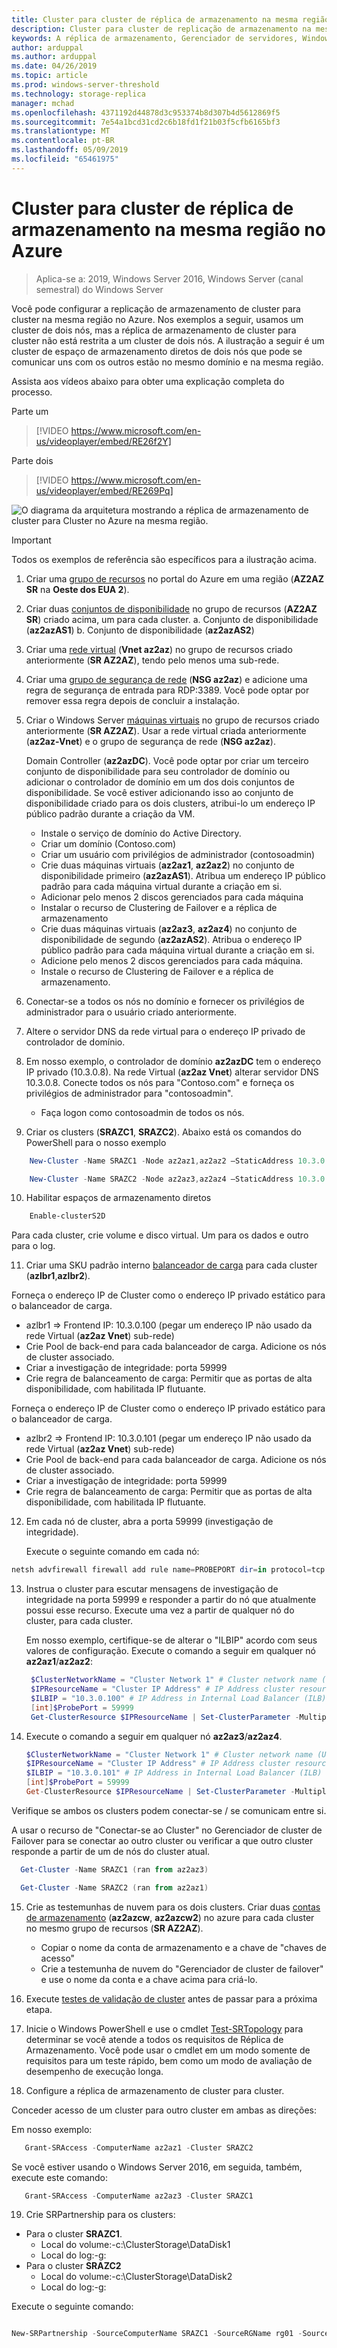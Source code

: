 ```yaml
---
title: Cluster para cluster de réplica de armazenamento na mesma região no Azure
description: Cluster para cluster de replicação de armazenamento na mesma região no Azure
keywords: A réplica de armazenamento, Gerenciador de servidores, Windows Server, Azure, Cluster, a mesma região
author: arduppal
ms.author: arduppal
ms.date: 04/26/2019
ms.topic: article
ms.prod: windows-server-threshold
ms.technology: storage-replica
manager: mchad
ms.openlocfilehash: 4371192d44878d3c953374b8d307b4d5612869f5
ms.sourcegitcommit: 7e54a1bcd31cd2c6b18fd1f21b03f5cfb6165bf3
ms.translationtype: MT
ms.contentlocale: pt-BR
ms.lasthandoff: 05/09/2019
ms.locfileid: "65461975"
---
```

# <a name="cluster-to-cluster-storage-replica-within-the-same-region-in-azure"></a>Cluster para cluster de réplica de armazenamento na mesma região no Azure

> Aplica-se a: 2019, Windows Server 2016, Windows Server (canal semestral) do Windows Server

Você pode configurar a replicação de armazenamento de cluster para cluster na mesma região no Azure. Nos exemplos a seguir, usamos um cluster de dois nós, mas a réplica de armazenamento de cluster para cluster não está restrita a um cluster de dois nós. A ilustração a seguir é um cluster de espaço de armazenamento diretos de dois nós que pode se comunicar uns com os outros estão no mesmo domínio e na mesma região.

Assista aos vídeos abaixo para obter uma explicação completa do processo.

Parte um
> [!VIDEO https://www.microsoft.com/en-us/videoplayer/embed/RE26f2Y]

Parte dois
> [!VIDEO https://www.microsoft.com/en-us/videoplayer/embed/RE269Pq]

![O diagrama da arquitetura mostrando a réplica de armazenamento de cluster para Cluster no Azure na mesma região.](media\Cluster-to-cluster-azure-one-region\architecture.png)
> [!IMPORTANT]
> Todos os exemplos de referência são específicos para a ilustração acima.

1. Criar uma [grupo de recursos](https://ms.portal.azure.com/#create/Microsoft.ResourceGroup) no portal do Azure em uma região (**AZ2AZ SR** na **Oeste dos EUA 2**). 
2. Criar duas [conjuntos de disponibilidade](https://ms.portal.azure.com/#create/Microsoft.AvailabilitySet-ARM) no grupo de recursos (**AZ2AZ SR**) criado acima, um para cada cluster. 
    a. Conjunto de disponibilidade (**az2azAS1**) b. Conjunto de disponibilidade (**az2azAS2**)
3. Criar uma [rede virtual](https://ms.portal.azure.com/#create/Microsoft.VirtualNetwork-ARM) (**Vnet az2az**) no grupo de recursos criado anteriormente (**SR AZ2AZ**), tendo pelo menos uma sub-rede. 
4. Criar uma [grupo de segurança de rede](https://ms.portal.azure.com/#create/Microsoft.NetworkSecurityGroup-ARM) (**NSG az2az**) e adicione uma regra de segurança de entrada para RDP:3389. Você pode optar por remover essa regra depois de concluir a instalação. 
5. Criar o Windows Server [máquinas virtuais](https://ms.portal.azure.com/#create/Microsoft.WindowsServer2016Datacenter-ARM) no grupo de recursos criado anteriormente (**SR AZ2AZ**). Usar a rede virtual criada anteriormente (**az2az-Vnet**) e o grupo de segurança de rede (**NSG az2az**). 
   
   Domain Controller (**az2azDC**). Você pode optar por criar um terceiro conjunto de disponibilidade para seu controlador de domínio ou adicionar o controlador de domínio em um dos dois conjuntos de disponibilidade. Se você estiver adicionando isso ao conjunto de disponibilidade criado para os dois clusters, atribui-lo um endereço IP público padrão durante a criação da VM. 
   - Instale o serviço de domínio do Active Directory.
   - Criar um domínio (Contoso.com)
   - Criar um usuário com privilégios de administrador (contosoadmin) 
   - Crie duas máquinas virtuais (**az2az1**, **az2az2**) no conjunto de disponibilidade primeiro (**az2azAS1**). Atribua um endereço IP público padrão para cada máquina virtual durante a criação em si.
   - Adicionar pelo menos 2 discos gerenciados para cada máquina
   - Instalar o recurso de Clustering de Failover e a réplica de armazenamento
   - Crie duas máquinas virtuais (**az2az3**, **az2az4**) no conjunto de disponibilidade de segundo (**az2azAS2**). Atribua o endereço IP público padrão para cada máquina virtual durante a criação em si. 
   - Adicione pelo menos 2 discos gerenciados para cada máquina. 
   - Instale o recurso de Clustering de Failover e a réplica de armazenamento. 
   
6. Conectar-se a todos os nós no domínio e fornecer os privilégios de administrador para o usuário criado anteriormente. 

7. Altere o servidor DNS da rede virtual para o endereço IP privado de controlador de domínio. 
8. Em nosso exemplo, o controlador de domínio **az2azDC** tem o endereço IP privado (10.3.0.8). Na rede Virtual (**az2az Vnet**) alterar servidor DNS 10.3.0.8. Conecte todos os nós para "Contoso.com" e forneça os privilégios de administrador para "contosoadmin".
   - Faça logon como contosoadmin de todos os nós. 
    
9. Criar os clusters (**SRAZC1**, **SRAZC2**). Abaixo está os comandos do PowerShell para o nosso exemplo
```PowerShell
    New-Cluster -Name SRAZC1 -Node az2az1,az2az2 –StaticAddress 10.3.0.100
```
```PowerShell
    New-Cluster -Name SRAZC2 -Node az2az3,az2az4 –StaticAddress 10.3.0.101
```
10. Habilitar espaços de armazenamento diretos
```PowerShell
    Enable-clusterS2D
```   
   
   Para cada cluster, crie volume e disco virtual. Um para os dados e outro para o log. 
   
11. Criar uma SKU padrão interno [balanceador de carga](https://ms.portal.azure.com/#create/Microsoft.LoadBalancer-ARM) para cada cluster (**azlbr1**,**azlbr2**). 
   
   Forneça o endereço IP de Cluster como o endereço IP privado estático para o balanceador de carga.
   - azlbr1 => Frontend IP: 10.3.0.100 (pegar um endereço IP não usado da rede Virtual (**az2az Vnet**) sub-rede)
   - Crie Pool de back-end para cada balanceador de carga. Adicione os nós de cluster associado.
   - Criar a investigação de integridade: porta 59999
   - Crie regra de balanceamento de carga: Permitir que as portas de alta disponibilidade, com habilitada IP flutuante. 
   
   Forneça o endereço IP de Cluster como o endereço IP privado estático para o balanceador de carga.
   - azlbr2 => Frontend IP: 10.3.0.101 (pegar um endereço IP não usado da rede Virtual (**az2az Vnet**) sub-rede)
   - Crie Pool de back-end para cada balanceador de carga. Adicione os nós de cluster associado.
   - Criar a investigação de integridade: porta 59999
   - Crie regra de balanceamento de carga: Permitir que as portas de alta disponibilidade, com habilitada IP flutuante. 
   
12. Em cada nó de cluster, abra a porta 59999 (investigação de integridade). 
   
    Execute o seguinte comando em cada nó:
```PowerShell
netsh advfirewall firewall add rule name=PROBEPORT dir=in protocol=tcp action=allow localport=59999 remoteip=any profile=any 
```   
13. Instrua o cluster para escutar mensagens de investigação de integridade na porta 59999 e responder a partir do nó que atualmente possui esse recurso. Execute uma vez a partir de qualquer nó do cluster, para cada cluster. 
    
    Em nosso exemplo, certifique-se de alterar o "ILBIP" acordo com seus valores de configuração. Execute o comando a seguir em qualquer nó **az2az1**/**az2az2**:

    ```PowerShell
     $ClusterNetworkName = "Cluster Network 1" # Cluster network name (Use Get-ClusterNetwork on Windows Server 2012 or higher to find the name. And use Get-ClusterResource to find the IPResourceName).
     $IPResourceName = "Cluster IP Address" # IP Address cluster resource name.
     $ILBIP = "10.3.0.100" # IP Address in Internal Load Balancer (ILB) - The static IP address for the load balancer configured in the Azure portal.
     [int]$ProbePort = 59999
     Get-ClusterResource $IPResourceName | Set-ClusterParameter -Multiple @{"Address"="$ILBIP";"ProbePort"=$ProbePort;"SubnetMask"="255.255.255.255";"Network"="$ClusterNetworkName";”ProbeFailureThreshold”=5;"EnableDhcp"=0}
    ```

14. Execute o comando a seguir em qualquer nó **az2az3**/**az2az4**. 

    ```PowerShell
    $ClusterNetworkName = "Cluster Network 1" # Cluster network name (Use Get-ClusterNetwork on Windows Server 2012 or higher to find the name. And use Get-ClusterResource to find the IPResourceName).
    $IPResourceName = "Cluster IP Address" # IP Address cluster resource name.
    $ILBIP = "10.3.0.101" # IP Address in Internal Load Balancer (ILB) - The static IP address for the load balancer configured in the Azure portal.
    [int]$ProbePort = 59999
    Get-ClusterResource $IPResourceName | Set-ClusterParameter -Multiple @{"Address"="$ILBIP";"ProbePort"=$ProbePort;"SubnetMask"="255.255.255.255";"Network"="$ClusterNetworkName";”ProbeFailureThreshold”=5;"EnableDhcp"=0}  
    ```   
   Verifique se ambos os clusters podem conectar-se / se comunicam entre si. 

   A usar o recurso de "Conectar-se ao Cluster" no Gerenciador de cluster de Failover para se conectar ao outro cluster ou verificar a que outro cluster responde a partir de um de nós do cluster atual.  
   
   ```PowerShell
     Get-Cluster -Name SRAZC1 (ran from az2az3)
   ```
   ```PowerShell
     Get-Cluster -Name SRAZC2 (ran from az2az1)
   ```   

15. Crie as testemunhas de nuvem para os dois clusters. Criar duas [contas de armazenamento](https://ms.portal.azure.com/#create/Microsoft.StorageAccount-ARM) (**az2azcw**, **az2azcw2**) no azure para cada cluster no mesmo grupo de recursos (**SR AZ2AZ**).

    - Copiar o nome da conta de armazenamento e a chave de "chaves de acesso"
    - Crie a testemunha de nuvem do "Gerenciador de cluster de failover" e use o nome da conta e a chave acima para criá-lo.

16. Execute [testes de validação de cluster](../../failover-clustering/create-failover-cluster.md#validate-the-configuration) antes de passar para a próxima etapa.

17. Inicie o Windows PowerShell e use o cmdlet [Test-SRTopology](https://docs.microsoft.com/powershell/module/storagereplica/test-srtopology?view=win10-ps) para determinar se você atende a todos os requisitos de Réplica de Armazenamento. Você pode usar o cmdlet em um modo somente de requisitos para um teste rápido, bem como um modo de avaliação de desempenho de execução longa.

18. Configure a réplica de armazenamento de cluster para cluster.
   
   Conceder acesso de um cluster para outro cluster em ambas as direções:

   Em nosso exemplo:

   ```PowerShell
      Grant-SRAccess -ComputerName az2az1 -Cluster SRAZC2
   ```
Se você estiver usando o Windows Server 2016, em seguida, também, execute este comando:

   ```PowerShell
      Grant-SRAccess -ComputerName az2az3 -Cluster SRAZC1
   ```   
   
19. Crie SRPartnership para os clusters:</ol>

 - Para o cluster **SRAZC1**.
   - Local do volume:-c:\ClusterStorage\DataDisk1
   - Local do log:-g:
 - Para o cluster **SRAZC2**
    - Local do volume:-c:\ClusterStorage\DataDisk2
    - Local do log:-g:

Execute o seguinte comando:

```PowerShell

New-SRPartnership -SourceComputerName SRAZC1 -SourceRGName rg01 -SourceVolumeName c:\ClusterStorage\DataDisk1 -SourceLogVolumeName  g: -DestinationComputerName **SRAZC2** -DestinationRGName rg02 -DestinationVolumeName c:\ClusterStorage\DataDisk2 -DestinationLogVolumeName  g:
```